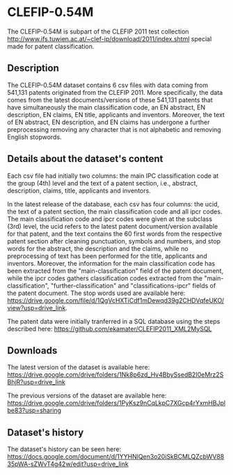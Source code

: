 # CLEFIP-0.54M
The CLEFIP-0.54M is subpart of the CLEFIP 2011 test collection http://www.ifs.tuwien.ac.at/~clef-ip/download/2011/index.shtml special made for patent classification.
## Description
The CLEFIP-0.54M dataset contains 6 csv files with data coming from 541,131 patents originated from the CLEFIP 2011. More specifically, the data comes from the latest documents/versions of these 541,131 patents that have simultaneously the main classification code, an EN abstract, EN description, EN claims, EN title, applicants and inventors. Moreover, the text of EN abstract, EN description, and EN claims has undergone a further preprocessing removing any character that is not alphabetic and removing English stopwords.
## Details about the dataset's content
Each csv file had initially two columns: the main IPC classification code at the group (4th) level and the text of a patent section, i.e., abstract, description, claims, title, applicants and inventors. 

In the latest release of the database, each csv has four columns: the ucid, the text of a patent section, the main classification code and all ipcr codes. The main classification code and ipcr codes were given at the subclass (3rd) level, the ucid refers to the latest patent document/version available for that patent, and the text contains the 60 first words from the respective patent section after cleaning punctuation, symbols and numbers, and stop words for the abstract, the description and the claims, while no preprocessing of text has been performed for the title, applicants and inventors. Moreover, the information for the main classification code has been extracted from the "main-classification" field of the patent document, while the ipcr codes gathers classification codes extracted from the "main-classification", "further-classification" and "classifications-ipcr" fields of the patent document.
The stop words used are available here: https://drive.google.com/file/d/1QgVcHXTiCdf1mDewqd39g2CHDVqfeUKO/view?usp=drive_link.

The patent data were initially tranferred in a SQL database using the steps described here: https://github.com/ekamater/CLEFIP2011_XML2MySQL

## Downloads
The latest version of the dataset is available here: https://drive.google.com/drive/folders/1Nk8p6zd_Hv4BbySsedB2I0eMrz2SBhjR?usp=drive_link

The previous versions of the dataset are available here: https://drive.google.com/drive/folders/1PyKsz9nCqLkpC7XGcp4rYxmHBJplbe83?usp=sharing

## Dataset's history
The dataset's history can be seen here: https://docs.google.com/document/d/1YYHNlQen3o20iSkBCMLQZcbWV8835pWA-sZWvT4g42w/edit?usp=drive_link
